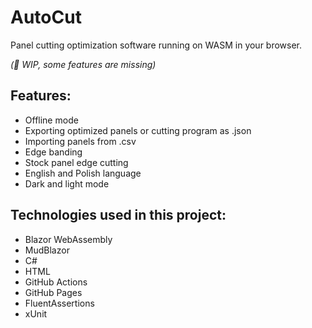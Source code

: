 # AutoCut 
Panel cutting optimization software running on WASM in your browser.

*(🧰 WIP, some features are missing)*

## Features:
- Offline mode
- Exporting optimized panels or cutting program as .json
- Importing panels from .csv
- Edge banding
- Stock panel edge cutting
- English and Polish language
- Dark and light mode 

## Technologies used in this project:
- Blazor WebAssembly
- MudBlazor
- C#
- HTML
- GitHub Actions
- GitHub Pages
- FluentAssertions
- xUnit
